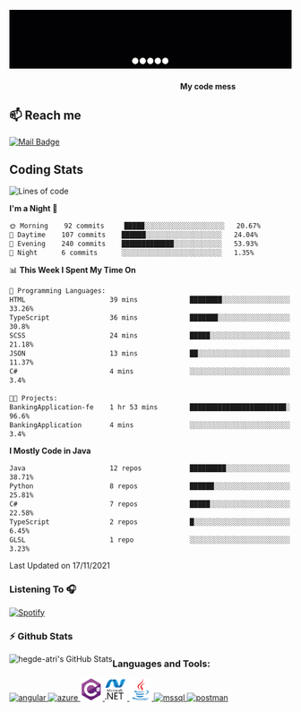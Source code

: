 ![](https://github.com/hegde-atri/hegde-atri/blob/main/ezgif.com-gif-maker.gif)
#### &nbsp;&nbsp;&nbsp;&nbsp;&nbsp;&nbsp;&nbsp;&nbsp;&nbsp;&nbsp;&nbsp;&nbsp;&nbsp;&nbsp;&nbsp;&nbsp;&nbsp;&nbsp;&nbsp;&nbsp;&nbsp;&nbsp;&nbsp;&nbsp;&nbsp;&nbsp;&nbsp;&nbsp;&nbsp;&nbsp;&nbsp;&nbsp;&nbsp;&nbsp;&nbsp;&nbsp;&nbsp;&nbsp;&nbsp;&nbsp;&nbsp;&nbsp;&nbsp;&nbsp;&nbsp;&nbsp;&nbsp;&nbsp;&nbsp;&nbsp;&nbsp;&nbsp;&nbsp;&nbsp;&nbsp;&nbsp;&nbsp;&nbsp;&nbsp;&nbsp;&nbsp;&nbsp;&nbsp;&nbsp;&nbsp;&nbsp;&nbsp;&nbsp;&nbsp;&nbsp;&nbsp;&nbsp;&nbsp;&nbsp;&nbsp;&nbsp;&nbsp;&nbsp;&nbsp;&nbsp;&nbsp;&nbsp;&nbsp;&nbsp;&nbsp;&nbsp;&nbsp;&nbsp;&nbsp;&nbsp;&nbsp; My code mess



## 📫 Reach me
[![Mail Badge](https://img.shields.io/badge/-hegde_atri-c0392b?style=flat&labelColor=c0392b&logo=gmail&logoColor=white)](mailto:dev.hegdeatri@gmail.com)

## Coding Stats

<!--START_SECTION:waka-->
![Lines of code](https://img.shields.io/badge/From%20Hello%20World%20I%27ve%20Written-995181%20lines%20of%20code-blue)

**I'm a Night 🦉** 

```text
🌞 Morning    92 commits     █████░░░░░░░░░░░░░░░░░░░░   20.67% 
🌆 Daytime    107 commits    ██████░░░░░░░░░░░░░░░░░░░   24.04% 
🌃 Evening    240 commits    █████████████░░░░░░░░░░░░   53.93% 
🌙 Night      6 commits      ░░░░░░░░░░░░░░░░░░░░░░░░░   1.35%

```


📊 **This Week I Spent My Time On** 

```text
💬 Programming Languages: 
HTML                     39 mins             ████████░░░░░░░░░░░░░░░░░   33.26% 
TypeScript               36 mins             ███████░░░░░░░░░░░░░░░░░░   30.8% 
SCSS                     24 mins             █████░░░░░░░░░░░░░░░░░░░░   21.18% 
JSON                     13 mins             ██░░░░░░░░░░░░░░░░░░░░░░░   11.37% 
C#                       4 mins              ░░░░░░░░░░░░░░░░░░░░░░░░░   3.4%

🐱‍💻 Projects: 
BankingApplication-fe    1 hr 53 mins        ████████████████████████░   96.6% 
BankingApplication       4 mins              ░░░░░░░░░░░░░░░░░░░░░░░░░   3.4%

```

**I Mostly Code in Java** 

```text
Java                     12 repos            █████████░░░░░░░░░░░░░░░░   38.71% 
Python                   8 repos             ██████░░░░░░░░░░░░░░░░░░░   25.81% 
C#                       7 repos             █████░░░░░░░░░░░░░░░░░░░░   22.58% 
TypeScript               2 repos             █░░░░░░░░░░░░░░░░░░░░░░░░   6.45% 
GLSL                     1 repo              ░░░░░░░░░░░░░░░░░░░░░░░░░   3.23%

```



 Last Updated on 17/11/2021
<!--END_SECTION:waka-->

### Listening To 🎧
[![Spotify](https://novatorem-hegde-atri.vercel.app/api/spotify)](https://open.spotify.com/user/hegde_atri)

### :zap: Github Stats
  <img align="left" alt="hegde-atri's GitHub Stats" src="https://github-readme-stats-hegde-atri.vercel.app/api?username=hegde-atri&show_icons=true&hide_border=true&theme=dracula" />

<h3 align="left">Languages and Tools:</h3>
<p align="left"> <a href="https://angular.io" target="_blank"> <img src="https://angular.io/assets/images/logos/angular/angular.svg" alt="angular" width="40" height="40"/> </a> <a href="https://azure.microsoft.com/en-in/" target="_blank"> <img src="https://www.vectorlogo.zone/logos/microsoft_azure/microsoft_azure-icon.svg" alt="azure" width="40" height="40"/> </a> <a href="https://www.w3schools.com/cs/" target="_blank"> <img src="https://raw.githubusercontent.com/devicons/devicon/master/icons/csharp/csharp-original.svg" alt="csharp" width="40" height="40"/> </a> <a href="https://dotnet.microsoft.com/" target="_blank"> <img src="https://raw.githubusercontent.com/devicons/devicon/master/icons/dot-net/dot-net-original-wordmark.svg" alt="dotnet" width="40" height="40"/> </a> <a href="https://www.java.com" target="_blank"> <img src="https://raw.githubusercontent.com/devicons/devicon/master/icons/java/java-original.svg" alt="java" width="40" height="40"/> </a> <a href="https://www.microsoft.com/en-us/sql-server" target="_blank"> <img src="https://www.svgrepo.com/show/303229/microsoft-sql-server-logo.svg" alt="mssql" width="40" height="40"/> </a> <a href="https://postman.com" target="_blank"> <img src="https://www.vectorlogo.zone/logos/getpostman/getpostman-icon.svg" alt="postman" width="40" height="40"/> </a> </p>
